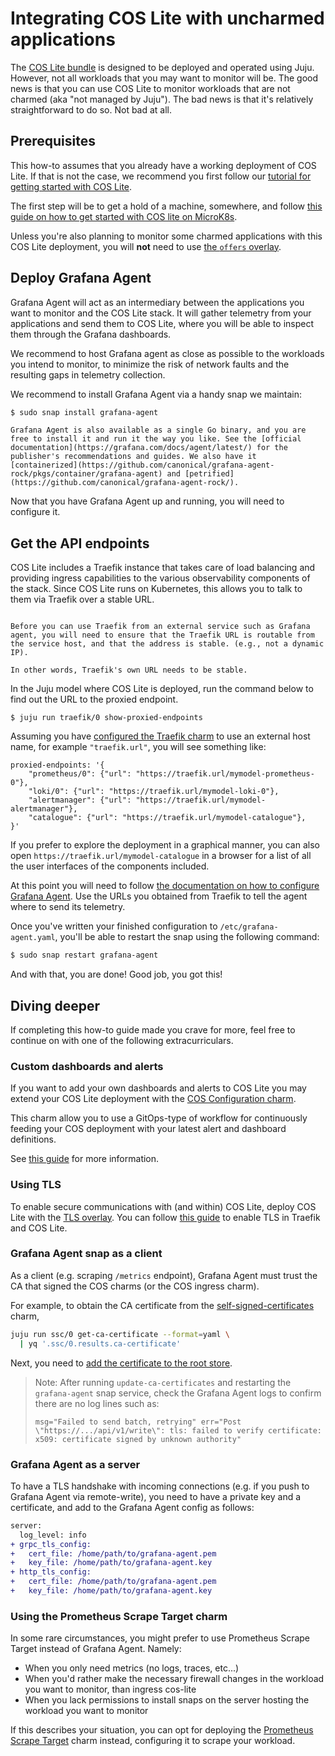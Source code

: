 # Integrating COS Lite with uncharmed applications

The [COS Lite bundle](https://github.com/canonical/cos-lite-bundle) is designed to 
be deployed and operated using Juju. However, not all workloads that you may want 
to monitor will be. The good news is that you can use COS Lite to monitor 
workloads that are not charmed (aka "not managed by Juju"). The bad news is that 
it's relatively straightforward to do so. Not bad at all.

## Prerequisites

This how-to assumes that you already have a working deployment of COS Lite. If that is not the case, we recommend you first follow our [tutorial for getting started with COS Lite](/tutorial/installation/getting-started-with-cos-lite).

The first step will be to get a hold of a machine, somewhere, and follow 
[this guide on how to get started with COS lite on MicroK8s](https://charmhub.io/topics/canonical-observability-stack/tutorials/install-microk8s). 

Unless you're also planning to monitor some charmed applications with this COS Lite deployment, you will **not** need to use [the `offers` overlay](https://charmhub.io/topics/canonical-observability-stack/tutorials/install-microk8s#heading--deploy-the-cos-lite-bundle-with-overlays). 

## Deploy Grafana Agent

Grafana Agent will act as an intermediary between the applications you want to monitor and the COS Lite stack. It will gather telemetry from your applications 
and send them to COS Lite, where you will be able to inspect them through the 
Grafana dashboards.

We recommend to host Grafana agent as close as possible to the workloads you 
intend to monitor, to minimize the risk of network faults and the resulting gaps 
in telemetry collection.

We recommend to install Grafana Agent via a handy snap we maintain:

```bash
$ sudo snap install grafana-agent
```

```{note}
Grafana Agent is also available as a single Go binary, and you are free to install it and run it the way you like. See the [official documentation](https://grafana.com/docs/agent/latest/) for the publisher's recommendations and guides. We also have it [containerized](https://github.com/canonical/grafana-agent-rock/pkgs/container/grafana-agent) and [petrified](https://github.com/canonical/grafana-agent-rock/).
```

Now that you have Grafana Agent up and running, you will need to configure it.

## Get the API endpoints

COS Lite includes a Traefik instance that takes care of load balancing and 
providing ingress capabilities to the various observability components of the stack. Since COS Lite 
runs on Kubernetes, this allows you to talk to them via Traefik over a stable 
URL.

```{caution}

Before you can use Traefik from an external service such as Grafana agent, you will need to ensure that the Traefik URL is routable from the service host, and that the address is stable. (e.g., not a dynamic IP).

In other words, Traefik's own URL needs to be stable.
```

In the Juju model where COS Lite is deployed, run the command below to find out the URL to the proxied endpoint.

```
$ juju run traefik/0 show-proxied-endpoints
```

Assuming you have [configured the Traefik charm](https://github.com/canonical/traefik-k8s-operator#configurations) to use an external host name, for example `"traefik.url"`, you will see something like:

```
proxied-endpoints: '{
    "prometheus/0": {"url": "https://traefik.url/mymodel-prometheus-0"},
    "loki/0": {"url": "https://traefik.url/mymodel-loki-0"},
    "alertmanager": {"url": "https://traefik.url/mymodel-alertmanager"},
    "catalogue": {"url": "https://traefik.url/mymodel-catalogue"},
}'
```

If you prefer to explore the deployment in a graphical manner, you can also 
open `https://traefik.url/mymodel-catalogue` in a browser for a list of all the 
user interfaces of the components included.

At this point you will need to follow [the documentation on how to configure Grafana Agent](https://grafana.com/docs/agent/latest/static/configuration/#configure-static-mode). Use the URLs you obtained from Traefik to tell the agent where to send its telemetry.

Once you've written your finished configuration to `/etc/grafana-agent.yaml`, you'll 
be able to restart the snap using the following command:

```bash
$ sudo snap restart grafana-agent
```

And with that, you are done! Good job, you got this!

## Diving deeper

If completing this how-to guide made you crave for more, feel free to continue on with one of the following extracurriculars.

### Custom dashboards and alerts

If you want to add your own dashboards and alerts to COS Lite you may extend your
COS Lite deployment with the [COS Configuration charm](https://github.com/canonical/cos-configuration-k8s-operator).

This charm allow you to use a GitOps-type of workflow for continuously feeding 
your COS deployment with your latest alert and dashboard definitions.

See [this guide](https://github.com/canonical/cos-configuration-k8s-operator#deployment) for more information.

### Using TLS

To enable secure communications with (and within) COS Lite, deploy COS Lite with the 
[TLS overlay](https://github.com/canonical/cos-lite-bundle/pull/80).
You can follow [this guide](https://charmhub.io/traefik-k8s/docs/tls-termination) to enable TLS in Traefik and COS Lite.

### Grafana Agent snap as a client 
As a client (e.g. scraping `/metrics` endpoint), Grafana Agent must trust the CA that signed the COS charms (or the COS
ingress charm). 

For example, to obtain the CA certificate from the [self-signed-certificates](https://charmhub.io/self-signed-certificates) charm,

```bash
juju run ssc/0 get-ca-certificate --format=yaml \
  | yq '.ssc/0.results.ca-certificate'
```

Next, you need to [add the certificate to the root store](https://documentation.ubuntu.com/server/how-to/security/install-a-root-ca-certificate-in-the-trust-store/index.html).

> Note: After running `update-ca-certificates` and restarting the `grafana-agent` snap service, check the Grafana Agent
> logs to confirm there are no log lines such as:
>
> `msg="Failed to send batch, retrying" err="Post \"https://.../api/v1/write\": tls: failed to verify certificate: 
> x509: certificate signed by unknown authority"`


### Grafana Agent as a server
To have a TLS handshake with incoming connections (e.g. if you push to Grafana Agent via remote-write), you need to have
a private key and a certificate, and add to the Grafana Agent config as follows:

```diff
server:
  log_level: info
+ grpc_tls_config:
+   cert_file: /home/path/to/grafana-agent.pem
+   key_file: /home/path/to/grafana-agent.key
+ http_tls_config:
+   cert_file: /home/path/to/grafana-agent.pem
+   key_file: /home/path/to/grafana-agent.key
```


### Using the Prometheus Scrape Target charm

In some rare circumstances, you might prefer to use Prometheus Scrape Target instead of Grafana Agent. Namely:

- When you only need metrics (no logs, traces, etc...)
- When you'd rather make the necessary firewall changes in the workload you want to monitor, than ingress cos-lite
- When you lack permissions to install snaps on the server hosting the workload you want to monitor

If this describes your situation, you can opt for deploying the [Prometheus Scrape Target](https://github.com/canonical/prometheus-scrape-target-k8s-operator) charm instead, configuring it to scrape your workload.

